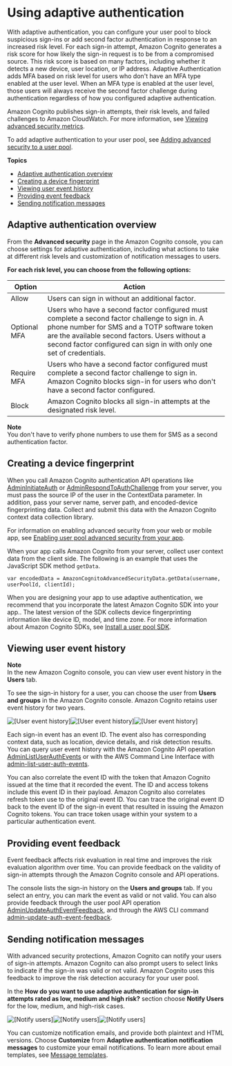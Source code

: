 # Using adaptive authentication<a name="cognito-user-pool-settings-adaptive-authentication"></a>

With adaptive authentication, you can configure your user pool to block suspicious sign\-ins or add second factor authentication in response to an increased risk level\. For each sign\-in attempt, Amazon Cognito generates a risk score for how likely the sign\-in request is to be from a compromised source\. This risk score is based on many factors, including whether it detects a new device, user location, or IP address\. Adaptive Authentication adds MFA based on risk level for users who don't have an MFA type enabled at the user level\. When an MFA type is enabled at the user level, those users will always receive the second factor challenge during authentication regardless of how you configured adaptive authentication\.

Amazon Cognito publishes sign\-in attempts, their risk levels, and failed challenges to Amazon CloudWatch\. For more information, see [Viewing advanced security metrics](user-pool-settings-viewing-advanced-security-metrics.md)\.

To add adaptive authentication to your user pool, see [Adding advanced security to a user pool](cognito-user-pool-settings-advanced-security.md)\.

**Topics**
+ [Adaptive authentication overview](#security-cognito-user-pool-settings-adaptive-authentication-overview)
+ [Creating a device fingerprint](#user-pool-settings-adaptive-authentication-device-fingerprint)
+ [Viewing user event history](#user-pool-settings-adaptive-authentication-event-user-history)
+ [Providing event feedback](#user-pool-settings-adaptive-authentication-feedback)
+ [Sending notification messages](#user-pool-settings-adaptive-authentication-messages)

## Adaptive authentication overview<a name="security-cognito-user-pool-settings-adaptive-authentication-overview"></a>

From the **Advanced security** page in the Amazon Cognito console, you can choose settings for adaptive authentication, including what actions to take at different risk levels and customization of notification messages to users\.




**For each risk level, you can choose from the following options:**  

| Option | Action | 
| --- | --- | 
| Allow | Users can sign in without an additional factor\. | 
| Optional MFA | Users who have a second factor configured must complete a second factor challenge to sign in\. A phone number for SMS and a TOTP software token are the available second factors\. Users without a second factor configured can sign in with only one set of credentials\. | 
| Require MFA | Users who have a second factor configured must complete a second factor challenge to sign in\. Amazon Cognito blocks sign\-in for users who don't have a second factor configured\. | 
| Block | Amazon Cognito blocks all sign\-in attempts at the designated risk level\. | 

**Note**  
You don't have to verify phone numbers to use them for SMS as a second authentication factor\.

## Creating a device fingerprint<a name="user-pool-settings-adaptive-authentication-device-fingerprint"></a>

When you call Amazon Cognito authentication API operations like [AdminInitiateAuth](https://docs.aws.amazon.com/cognito-user-identity-pools/latest/APIReference/API_AdminInitiateAuth.html) or [AdminRespondToAuthChallenge](https://docs.aws.amazon.com/cognito-user-identity-pools/latest/APIReference/API_AdminRespondToAuthChallenge.html) from your server, you must pass the source IP of the user in the ContextData parameter\. In addition, pass your server name, server path, and encoded\-device fingerprinting data\. Collect and submit this data with the Amazon Cognito context data collection library\. 

For information on enabling advanced security from your web or mobile app, see [Enabling user pool advanced security from your app](user-pool-settings-viewing-advanced-security-app.md)\.

When your app calls Amazon Cognito from your server, collect user context data from the client side\. The following is an example that uses the JavaScript SDK method `getData`\.

```
var encodedData = AmazonCognitoAdvancedSecurityData.getData(username, userPoolId, clientId);
```

When you are designing your app to use adaptive authentication, we recommend that you incorporate the latest Amazon Cognito SDK into your app\.\. The latest version of the SDK collects device fingerprinting information like device ID, model, and time zone\. For more information about Amazon Cognito SDKs, see [Install a user pool SDK](https://docs.aws.amazon.com/cognito/latest/developerguide/user-pool-sdk-links.html)\.

## Viewing user event history<a name="user-pool-settings-adaptive-authentication-event-user-history"></a>

**Note**  
In the new Amazon Cognito console, you can view user event history in the **Users** tab\.

To see the sign\-in history for a user, you can choose the user from **Users and groups** in the Amazon Cognito console\. Amazon Cognito retains user event history for two years\.

![\[User event history\]](http://docs.aws.amazon.com/cognito/latest/developerguide/)![\[User event history\]](http://docs.aws.amazon.com/cognito/latest/developerguide/)![\[User event history\]](http://docs.aws.amazon.com/cognito/latest/developerguide/)

Each sign\-in event has an event ID\. The event also has corresponding context data, such as location, device details, and risk detection results\. You can query user event history with the Amazon Cognito API operation [AdminListUserAuthEvents](https://docs.aws.amazon.com/cognito-user-identity-pools/latest/APIReference/API_AdminListUserAuthEvents.html) or with the AWS Command Line Interface with [admin\-list\-user\-auth\-events](https://docs.aws.amazon.com/cli/latest/reference/cognito-idp/admin-list-user-auth-events.html)\.

You can also correlate the event ID with the token that Amazon Cognito issued at the time that it recorded the event\. The ID and access tokens include this event ID in their payload\. Amazon Cognito also correlates refresh token use to the original event ID\. You can trace the original event ID back to the event ID of the sign\-in event that resulted in issuing the Amazon Cognito tokens\. You can trace token usage within your system to a particular authentication event\.

## Providing event feedback<a name="user-pool-settings-adaptive-authentication-feedback"></a>

Event feedback affects risk evaluation in real time and improves the risk evaluation algorithm over time\. You can provide feedback on the validity of sign\-in attempts through the Amazon Cognito console and API operations\.

The console lists the sign\-in history on the **Users and groups** tab\. If you select an entry, you can mark the event as valid or not valid\. You can also provide feedback through the user pool API operation [AdminUpdateAuthEventFeedback](https://docs.aws.amazon.com/cognito-user-identity-pools/latest/APIReference/API_AdminUpdateAuthEventFeedback.html), and through the AWS CLI command [admin\-update\-auth\-event\-feedback](https://docs.aws.amazon.com/cli/latest/reference/cognito-idp/admin-update-auth-event-feedback.html)\.

## Sending notification messages<a name="user-pool-settings-adaptive-authentication-messages"></a>

With advanced security protections, Amazon Cognito can notify your users of sign\-in attempts\. Amazon Cognito can also prompt users to select links to indicate if the sign\-in was valid or not valid\. Amazon Cognito uses this feedback to improve the risk detection accuracy for your user pool\. 

In the **How do you want to use adaptive authentication for sign\-in attempts rated as low, medium and high risk?** section choose **Notify Users** for the low, medium, and high\-risk cases\.

![\[Notify users\]](http://docs.aws.amazon.com/cognito/latest/developerguide/)![\[Notify users\]](http://docs.aws.amazon.com/cognito/latest/developerguide/)![\[Notify users\]](http://docs.aws.amazon.com/cognito/latest/developerguide/)

You can customize notification emails, and provide both plaintext and HTML versions\. Choose **Customize** from **Adaptive authentication notification messages** to customize your email notifications\. To learn more about email templates, see [Message templates](cognito-user-pool-settings-message-templates.md)\.